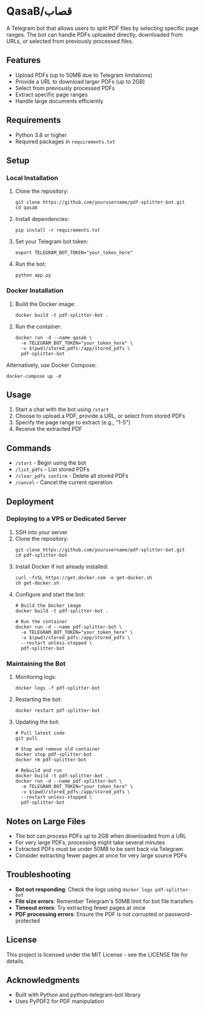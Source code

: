 # QasaB/قصاب
A Telegram bot that allows users to split PDF files by selecting specific page ranges. The bot can handle PDFs uploaded directly, downloaded from URLs, or selected from previously processed files.

## Features
- Upload PDFs (up to 50MB due to Telegram limitations)
- Provide a URL to download larger PDFs (up to 2GB)
- Select from previously processed PDFs
- Extract specific page ranges
- Handle large documents efficiently

## Requirements
- Python 3.8 or higher
- Required packages in `requirements.txt`

## Setup

### Local Installation
1. Clone the repository:
   ```
   git clone https://github.com/yourusername/pdf-splitter-bot.git
   cd qasab
   ```

2. Install dependencies:
   ```
   pip install -r requirements.txt
   ```

3. Set your Telegram bot token:
   ```
   export TELEGRAM_BOT_TOKEN="your_token_here"
   ```

4. Run the bot:
   ```
   python app.py
   ```

### Docker Installation

1. Build the Docker image:
   ```
   docker build -t pdf-splitter-bot .
   ```

2. Run the container:
   ```
   docker run -d --name qasab \
     -e TELEGRAM_BOT_TOKEN="your_token_here" \
     -v $(pwd)/stored_pdfs:/app/stored_pdfs \
     pdf-splitter-bot
   ```

Alternatively, use Docker Compose:
```
docker-compose up -d
```

## Usage

1. Start a chat with the bot using `/start`
2. Choose to upload a PDF, provide a URL, or select from stored PDFs
3. Specify the page range to extract (e.g., "1-5")
4. Receive the extracted PDF

## Commands

- `/start` - Begin using the bot
- `/list_pdfs` - List stored PDFs
- `/clear_pdfs confirm` - Delete all stored PDFs
- `/cancel` - Cancel the current operation

## Deployment

### Deploying to a VPS or Dedicated Server

1. SSH into your server
2. Clone the repository:
   ```
   git clone https://github.com/yourusername/pdf-splitter-bot.git
   cd pdf-splitter-bot
   ```
3. Install Docker if not already installed:
   ```
   curl -fsSL https://get.docker.com -o get-docker.sh
   sh get-docker.sh
   ```
4. Configure and start the bot:
   ```
   # Build the Docker image
   docker build -t pdf-splitter-bot .
   
   # Run the container
   docker run -d --name pdf-splitter-bot \
     -e TELEGRAM_BOT_TOKEN="your_token_here" \
     -v $(pwd)/stored_pdfs:/app/stored_pdfs \
     --restart unless-stopped \
     pdf-splitter-bot
   ```

### Maintaining the Bot

1. Monitoring logs:
   ```
   docker logs -f pdf-splitter-bot
   ```

2. Restarting the bot:
   ```
   docker restart pdf-splitter-bot
   ```

3. Updating the bot:
   ```
   # Pull latest code
   git pull
   
   # Stop and remove old container
   docker stop pdf-splitter-bot
   docker rm pdf-splitter-bot
   
   # Rebuild and run
   docker build -t pdf-splitter-bot .
   docker run -d --name pdf-splitter-bot \
     -e TELEGRAM_BOT_TOKEN="your_token_here" \
     -v $(pwd)/stored_pdfs:/app/stored_pdfs \
     --restart unless-stopped \
     pdf-splitter-bot
   ```

## Notes on Large Files

- The bot can process PDFs up to 2GB when downloaded from a URL
- For very large PDFs, processing might take several minutes
- Extracted PDFs must be under 50MB to be sent back via Telegram
- Consider extracting fewer pages at once for very large source PDFs

## Troubleshooting

- **Bot not responding**: Check the logs using `docker logs pdf-splitter-bot`
- **File size errors**: Remember Telegram's 50MB limit for bot file transfers
- **Timeout errors**: Try extracting fewer pages at once
- **PDF processing errors**: Ensure the PDF is not corrupted or password-protected

## License

This project is licensed under the MIT License - see the LICENSE file for details.

## Acknowledgments

- Built with Python and python-telegram-bot library
- Uses PyPDF2 for PDF manipulation
